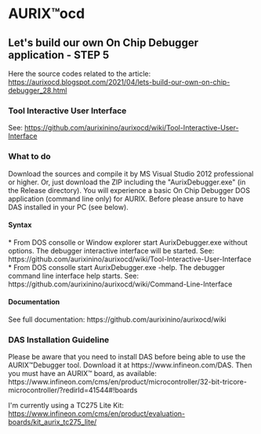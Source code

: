 <h1> AURIX™ocd </h1>

<h2>Let's build our own On Chip Debugger application - STEP 5 </h2>

Here the source codes related to the article: https://aurixocd.blogspot.com/2021/04/lets-build-our-own-on-chip-debugger_28.html

<h3> Tool Interactive User Interface </h3>

See: https://github.com/aurixinino/aurixocd/wiki/Tool-Interactive-User-Interface

<h3> What to do</h3>

Download the sources and compile it by MS Visual Studio 2012 professional or higher. Or, just download the ZIP including the "AurixDebugger.exe" (in the Release directory). You will experience a basic On Chip Debugger DOS application (command line only) for AURIX. Before please ansure to have DAS installed in your PC (see below).

<h4>Syntax</h4>
 * From DOS consolle or Window explorer start AurixDebugger.exe without options. The debugger interactive interface will be started. See: https://github.com/aurixinino/aurixocd/wiki/Tool-Interactive-User-Interface <br>
 * From DOS consolle start AurixDebugger.exe -help. The debugger command line interface help starts. See: https://github.com/aurixinino/aurixocd/wiki/Command-Line-Interface

<h4>Documentation</h4>
See full documentation: https://github.com/aurixinino/aurixocd/wiki

<h3> DAS Installation Guideline </h3>
Please be aware that you need to install DAS before being able to use the AURIX™Debugger tool. Download it at https://www.infineon.com/DAS.
Then you must have an AURIX™ board, as available: https://www.infineon.com/cms/en/product/microcontroller/32-bit-tricore-microcontroller/?redirId=41544#!boards

I'm currently using a TC275 Lite Kit: https://www.infineon.com/cms/en/product/evaluation-boards/kit_aurix_tc275_lite/
